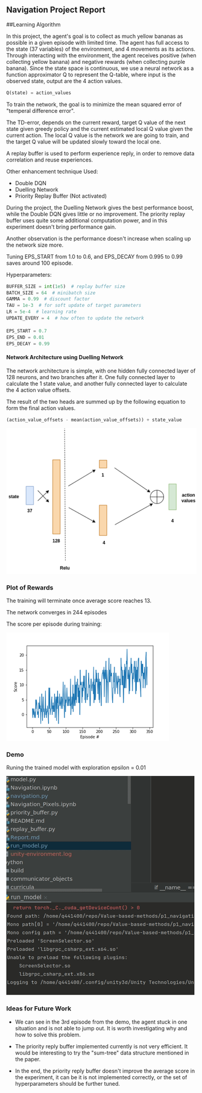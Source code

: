 ## Navigation Project Report
##Learning Algorithm

In this project, the agent's goal is to collect as much yellow bananas as possible in a given episode with limited time.
The agent has full access to the state (37 variables) of the environment, and 4 movements as its actions.
Through interacting with the environment, the agent receives positive (when collecting yellow banana) 
and negative rewards (when collecting purple banana). Since the state space is continuous, we use a neural network as
a function approximator Q to represent the Q-table, where input is the observed state, output are the 4 action values.
```python
Q(state) = action_values
```
To train the network, the goal is to minimize the mean squared error of "temperal difference error".

The TD-error, depends on the current reward, target Q value of the next state given greedy policy and the current estimated local Q value given the current action.
The local Q value is the network we are going to train, and the target Q value will be updated slowly toward the local one.

A replay buffer is used to perform experience reply, in order to remove data correlation and reuse experiences.

Other enhancement technique Used:
- Double DQN
- Duelling Network
- Priority Replay Buffer (Not activated)

During the project, the Duelling Network gives the best performance boost, while
the Double DQN gives little or no improvement. The priority replay buffer uses quite some additional computation power, and 
in this experiment doesn't bring performance gain.

Another observation is the performance doesn't increase when scaling up the network size more.

Tuning EPS_START from 1.0 to 0.6, and EPS_DECAY from 0.995 to 0.99 saves around 100 episode.

Hyperparameters:

```python
BUFFER_SIZE = int(1e5)  # replay buffer size
BATCH_SIZE = 64  # minibatch size
GAMMA = 0.99  # discount factor
TAU = 1e-3  # for soft update of target parameters
LR = 5e-4  # learning rate
UPDATE_EVERY = 4  # how often to update the network

EPS_START = 0.7
EPS_END = 0.01
EPS_DECAY = 0.99
```
#### Network Architecture using Duelling Network
The network architecture is simple, with one hidden fully connected layer of 128 neurons, and
two branches after it. One fully connected layer to calculate the 1 state value, and another 
fully connected layer to calculate the 4 action value offsets.

The result of the two heads are summed up by the following equation to form the final action values.
```python
(action_value_offsets - mean(action_value_offsets)) + state_value
```

![](pics/dqn_net.png)

### Plot of Rewards
The training will terminate once average score reaches 13.

The network converges in 244 episodes

The score per episode during training:

![](dqn_score.png)







### Demo
Runing the trained model with exploration epsilon = 0.01

![](pics/dqn_demo.gif)

### Ideas for Future Work
- We can see in the 3rd episode from the demo, the agent stuck in one situation
and is not able to jump out. It is worth investigating why and how to solve this problem.

- The priority reply buffer implemented currently is not very efficient. It would be interesting to try 
the "sum-tree" data structure mentioned in the paper.

- In the end, the priority reply buffer doesn't improve the average score in the experiment, it can be it is not implemented
correctly, or the set of hyperparameters should be further tuned.

